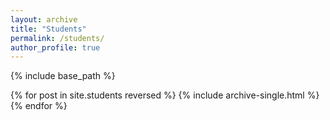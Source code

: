 ```yaml
---
layout: archive
title: "Students"
permalink: /students/
author_profile: true
---
```


{% include base_path %}


{% for post in site.students reversed %}
  {% include archive-single.html %}
{% endfor %}

